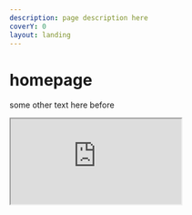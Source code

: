 ```yaml
---
description: page description here
coverY: 0
layout: landing
---
```


# homepage

some other text here before

<iframe src="https://omarcostahamido.github.io/och.uc.pt/"></iframe>
